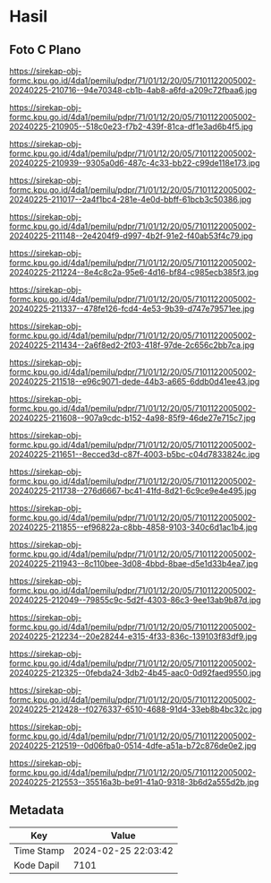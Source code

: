 # Hasil

## Foto C Plano

https://sirekap-obj-formc.kpu.go.id/4da1/pemilu/pdpr/71/01/12/20/05/7101122005002-20240225-210716--94e70348-cb1b-4ab8-a6fd-a209c72fbaa6.jpg

https://sirekap-obj-formc.kpu.go.id/4da1/pemilu/pdpr/71/01/12/20/05/7101122005002-20240225-210905--518c0e23-f7b2-439f-81ca-df1e3ad6b4f5.jpg

https://sirekap-obj-formc.kpu.go.id/4da1/pemilu/pdpr/71/01/12/20/05/7101122005002-20240225-210939--9305a0d6-487c-4c33-bb22-c99de118e173.jpg

https://sirekap-obj-formc.kpu.go.id/4da1/pemilu/pdpr/71/01/12/20/05/7101122005002-20240225-211017--2a4f1bc4-281e-4e0d-bbff-61bcb3c50386.jpg

https://sirekap-obj-formc.kpu.go.id/4da1/pemilu/pdpr/71/01/12/20/05/7101122005002-20240225-211148--2e4204f9-d997-4b2f-91e2-f40ab53f4c79.jpg

https://sirekap-obj-formc.kpu.go.id/4da1/pemilu/pdpr/71/01/12/20/05/7101122005002-20240225-211224--8e4c8c2a-95e6-4d16-bf84-c985ecb385f3.jpg

https://sirekap-obj-formc.kpu.go.id/4da1/pemilu/pdpr/71/01/12/20/05/7101122005002-20240225-211337--478fe126-fcd4-4e53-9b39-d747e79571ee.jpg

https://sirekap-obj-formc.kpu.go.id/4da1/pemilu/pdpr/71/01/12/20/05/7101122005002-20240225-211434--2a6f8ed2-2f03-418f-97de-2c656c2bb7ca.jpg

https://sirekap-obj-formc.kpu.go.id/4da1/pemilu/pdpr/71/01/12/20/05/7101122005002-20240225-211518--e96c9071-dede-44b3-a665-6ddb0d41ee43.jpg

https://sirekap-obj-formc.kpu.go.id/4da1/pemilu/pdpr/71/01/12/20/05/7101122005002-20240225-211608--907a9cdc-b152-4a98-85f9-46de27e715c7.jpg

https://sirekap-obj-formc.kpu.go.id/4da1/pemilu/pdpr/71/01/12/20/05/7101122005002-20240225-211651--8ecced3d-c87f-4003-b5bc-c04d7833824c.jpg

https://sirekap-obj-formc.kpu.go.id/4da1/pemilu/pdpr/71/01/12/20/05/7101122005002-20240225-211738--276d6667-bc41-41fd-8d21-6c9ce9e4e495.jpg

https://sirekap-obj-formc.kpu.go.id/4da1/pemilu/pdpr/71/01/12/20/05/7101122005002-20240225-211855--ef96822a-c8bb-4858-9103-340c6d1ac1b4.jpg

https://sirekap-obj-formc.kpu.go.id/4da1/pemilu/pdpr/71/01/12/20/05/7101122005002-20240225-211943--8c110bee-3d08-4bbd-8bae-d5e1d33b4ea7.jpg

https://sirekap-obj-formc.kpu.go.id/4da1/pemilu/pdpr/71/01/12/20/05/7101122005002-20240225-212049--79855c9c-5d2f-4303-86c3-9ee13ab9b87d.jpg

https://sirekap-obj-formc.kpu.go.id/4da1/pemilu/pdpr/71/01/12/20/05/7101122005002-20240225-212234--20e28244-e315-4f33-836c-139103f83df9.jpg

https://sirekap-obj-formc.kpu.go.id/4da1/pemilu/pdpr/71/01/12/20/05/7101122005002-20240225-212325--0febda24-3db2-4b45-aac0-0d92faed9550.jpg

https://sirekap-obj-formc.kpu.go.id/4da1/pemilu/pdpr/71/01/12/20/05/7101122005002-20240225-212428--f0276337-6510-4688-91d4-33eb8b4bc32c.jpg

https://sirekap-obj-formc.kpu.go.id/4da1/pemilu/pdpr/71/01/12/20/05/7101122005002-20240225-212519--0d06fba0-0514-4dfe-a51a-b72c876de0e2.jpg

https://sirekap-obj-formc.kpu.go.id/4da1/pemilu/pdpr/71/01/12/20/05/7101122005002-20240225-212553--35516a3b-be91-41a0-9318-3b6d2a555d2b.jpg


## Metadata

| Key        | Value               |
| ---------- | ------------------- |
| Time Stamp | 2024-02-25 22:03:42 |
| Kode Dapil | 7101                |



